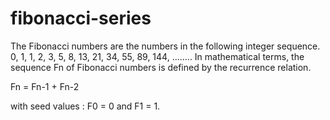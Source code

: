 # fibonacci-series
The Fibonacci numbers are the numbers in the following integer sequence. 0, 1, 1, 2, 3, 5, 8, 13, 21, 34, 55, 89, 144, …….. In mathematical terms, the sequence Fn of Fibonacci numbers is defined by the recurrence relation.

Fn = Fn-1 + Fn-2

with seed values : F0 = 0 and F1 = 1.
